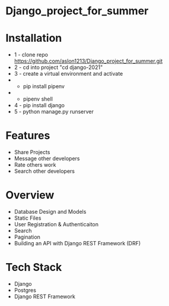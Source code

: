 # Django_project_for_summer




# Installation
* 1 - clone repo https://github.com/aslon1213/Django_project_for_summer.git
* 2 - cd into project "cd django-2021"
* 3 - create a virtual environment and activate
*  - pip install pipenv
*  - pipenv shell
* 4 - pip install django
* 5 - python manage.py runserver



# Features
* Share Projects
* Message other developers
* Rate others work
* Search other developers

# Overview
* Database Design and Models
* Static Files
* User Registration & Authenticaiton
* Search
* Pagination
* Building an API with Django REST Framework (DRF)

# Tech Stack
* Django
* Postgres
* Django REST Framework
